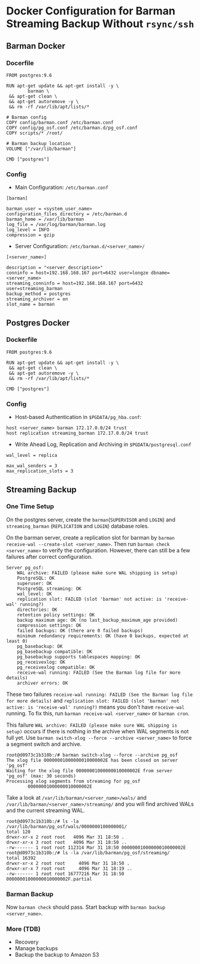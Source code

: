 # Docker Configuration for Barman Streaming Backup Without `rsync/ssh`

## Barman Docker

### Docerfile

```
FROM postgres:9.6

RUN apt-get update && apt-get install -y \
        barman \
 && apt-get clean \
 && apt-get autoremove -y \
 && rm -rf /var/lib/apt/lists/*

# Barman config
COPY config/barman.conf /etc/barman.conf
COPY config/pg_osf.conf /etc/barman.d/pg_osf.conf
COPY scripts/* /root/

# Barman backup location
VOLUME ["/var/lib/barman"]

CMD ["postgres"]
```

### Config

- Main Configuration: `/etc/barman.conf`

```
[barman]

barman_user = <system_user_name>
configuration_files_directory = /etc/barman.d
barman_home = /var/lib/barman
log_file = /var/log/barman/barman.log
log_level = INFO
compression = gzip
```

- Server Configuration: `/etc/barman.d/<server_name>/`

```
[<server_name>]

description = "<server_description>"
conninfo = host=192.168.168.167 port=6432 user=longze dbname=<server_name>
streaming_conninfo = host=192.168.168.167 port=6432 user=streaming_barman
backup_method = postgres
streaming_archiver = on
slot_name = barman
```

## Postgres Docker

### Dockerfile

```
FROM postgres:9.6

RUN apt-get update && apt-get install -y \
 && apt-get clean \
 && apt-get autoremove -y \
 && rm -rf /var/lib/apt/lists/*

CMD ["postgres"]
```

### Config

- Host-based Authentication in `$PGDATA/pg_hba.conf`:

```
host <server_name> barman 172.17.0.0/24 trust
host replication streaming_barman 172.17.0.0/24 trust
```

- Write Ahead Log, Replication and Archiving in `$PGDATA/postgresql.conf`

```
wal_level = replica

max_wal_senders = 3
max_replication_slots = 3
```

## Streaming Backup

### One Time Setup

On the postgres server, create the `barman`(`SUPERVISOR` and `LOGIN`) and `streaming_barman` (`REPLICATION` and `LOGIN`) database roles.

On the barman server, create a replication slot for barman by `barman receive-wal --create-slot <server_name>`. Then run `barman check <server_name>` to verify the configuration. However, there can still be a few failures after correct configuration.

```
Server pg_osf:
    WAL archive: FAILED (please make sure WAL shipping is setup)
    PostgreSQL: OK
    superuser: OK
    PostgreSQL streaming: OK
    wal_level: OK
    replication slot: FAILED (slot 'barman' not active: is 'receive-wal' running?)
    directories: OK
    retention policy settings: OK
    backup maximum age: OK (no last_backup_maximum_age provided)
    compression settings: OK
    failed backups: OK (there are 0 failed backups)
    minimum redundancy requirements: OK (have 0 backups, expected at least 0)
    pg_basebackup: OK
    pg_basebackup compatible: OK
    pg_basebackup supports tablespaces mapping: OK
    pg_receivexlog: OK
    pg_receivexlog compatible: OK
    receive-wal running: FAILED (See the Barman log file for more details)
    archiver errors: OK
```

These two failures `receive-wal running: FAILED (See the Barman log file for more details)` and `replication slot: FAILED (slot 'barman' not active: is 'receive-wal' running?)` means you don't have `receive-wal` running. To fix this, run `barman receive-wal <server_name>` or `barman cron`.

This failure `WAL archive: FAILED (please make sure WAL shipping is setup)` occurs if there is nothing in the archive when WAL segments is not full yet. Use `barman switch-xlog --force --archive <server_name>` to force a segment switch and archive.

```
root@d0973c1b310b:/# barman switch-xlog --force --archive pg_osf
The xlog file 00000001000000010000002E has been closed on server 'pg_osf'
Waiting for the xlog file 00000001000000010000002E from server 'pg_osf' (max: 30 seconds)
Processing xlog segments from streaming for pg_osf
        00000001000000010000002E
```

Take a look at `/var/lib/barman/<server_name>/wals/` and `/var/lib/barman/<server_name>/streaming/` and you will find archived WALs and the current streaming WAL.

```
root@d0973c1b310b:/# ls -la /var/lib/barman/pg_osf/wals/0000000100000001/
total 120
drwxr-xr-x 2 root root   4096 Mar 31 18:50 .
drwxr-xr-x 3 root root   4096 Mar 31 18:50 ..
-rw------- 1 root root 112314 Mar 31 18:50 00000001000000010000002E
root@d0973c1b310b:/# ls -la /var/lib/barman/pg_osf/streaming/
total 16392
drwxr-xr-x 2 root root     4096 Mar 31 18:50 .
drwxr-xr-x 7 root root     4096 Mar 31 18:19 ..
-rw------- 1 root root 16777216 Mar 31 18:50 00000001000000010000002F.partial
```

### Barman Backup

Now `barman check` should pass. Start backup with `barman backup <server_name>`. 

### More (TDB)

* Recovery
* Manage backups
* Backup the backup to Amazon S3
